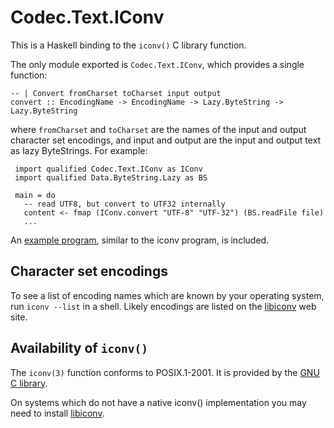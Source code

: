 
Codec.Text.IConv
================

This is a Haskell binding to the `iconv()` C library function.

The only module exported is `Codec.Text.IConv`, which provides a single
function:

    -- | Convert fromCharset toCharset input output
    convert :: EncodingName -> EncodingName -> Lazy.ByteString -> Lazy.ByteString

where `fromCharset` and `toCharset` are the names of the input and output
character set encodings, and input and output are the input and output text
as lazy ByteStrings. For example:

     import qualified Codec.Text.IConv as IConv
     import qualified Data.ByteString.Lazy as BS
     
     main = do
       -- read UTF8, but convert to UTF32 internally
       content <- fmap (IConv.convert "UTF-8" "UTF-32") (BS.readFile file)
       ...

An [example program], similar to the iconv program, is included.

[example program]: examples/hiconv.hs

Character set encodings
-----------------------

To see a list of encoding names which are known by your operating system,
run `iconv --list` in a shell. Likely encodings are listed on the [libiconv]
web site.

[libiconv]: http://www.gnu.org/software/libiconv/

Availability of `iconv()`
-------------------------

The `iconv(3)` function conforms to POSIX.1-2001. It is provided by the [GNU C
library].

[GNU C library]: http://www.gnu.org/software/libc/manual/html_node/Character-Set-Handling.html

On systems which do not have a native iconv() implementation you may need to
install [libiconv].

